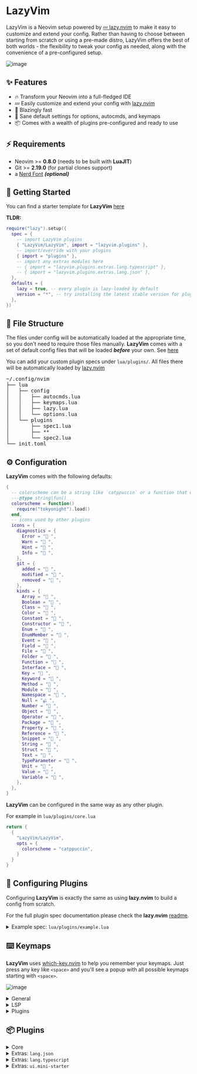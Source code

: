 # LazyVim

LazyVim is a Neovim setup powered by [💤 lazy.nvim](https://github.com/folke/lazy.nvim)
to make it easy to customize and extend your config.
Rather than having to choose between starting from scratch or using a
pre-made distro, LazyVim offers the best of both worlds - the flexibility
to tweak your config as needed, along with the convenience of a pre-configured setup.

![image](https://user-images.githubusercontent.com/292349/211285846-0b7bb3bf-0462-4029-b64c-4ee1d037fc1c.png)

## ✨ Features

- 🔥 Transform your Neovim into a full-fledged IDE
- 💤 Easily customize and extend your config with [lazy.nvim](https://github.com/folke/lazy.nvim)
- 🚀 Blazingly fast
- 🧹 Sane default settings for options, autocmds, and keymaps
- 📦 Comes with a wealth of plugins pre-configured and ready to use

## ⚡️ Requirements

- Neovim >= **0.8.0** (needs to be built with **LuaJIT**)
- Git >= **2.19.0** (for partial clones support)
- a [Nerd Font](https://www.nerdfonts.com/) **_(optional)_**

## 🚀 Getting Started

You can find a starter template for **LazyVim** [here](https://github.com/LazyVim/starter)

**TLDR:**

```lua
require("lazy").setup({
  spec = {
    -- import LazyVim plugins
    { "LazyVim/LazyVim", import = "lazyvim.plugins" },
    -- import/override with your plugins
    { import = "plugins" },
    -- import any extras modules here
    -- { import = "lazyvim.plugins.extras.lang.typescript" },
    -- { import = "lazyvim.plugins.extras.lang.json" },
  },
  defaults = {
    lazy = true, -- every plugin is lazy-loaded by default
    version = "*", -- try installing the latest stable version for plugins that support semver
  },
})
```

## 📂 File Structure

The files under config will be automatically loaded at the appropriate time,
so you don't need to require those files manually.
**LazyVim** comes with a set of default config files that will be loaded
**_before_** your own. See [here](https://github.com/LazyVim/LazyVim/tree/main/lua/lazyvim/config)

You can add your custom plugin specs under `lua/plugins/`. All files there
will be automatically loaded by [lazy.nvim](https://github.com/folke/lazy.nvim)

<pre>
~/.config/nvim
├── lua
│   ├── config
│   │   ├── autocmds.lua
│   │   ├── keymaps.lua
│   │   ├── lazy.lua
│   │   └── options.lua
│   └── plugins
│       ├── spec1.lua
│       ├── **
│       └── spec2.lua
└── init.toml
</pre>

## ⚙️ Configuration

**LazyVim** comes with the following defaults:

<!-- config:start -->

```lua
{
  -- colorscheme can be a string like `catppuccin` or a function that will load the colorscheme
  ---@type string|fun()
  colorscheme = function()
    require("tokyonight").load()
  end,
  -- icons used by other plugins
  icons = {
    diagnostics = {
      Error = " ",
      Warn = " ",
      Hint = " ",
      Info = " ",
    },
    git = {
      added = " ",
      modified = " ",
      removed = " ",
    },
    kinds = {
      Array = " ",
      Boolean = " ",
      Class = " ",
      Color = " ",
      Constant = " ",
      Constructor = " ",
      Enum = " ",
      EnumMember = " ",
      Event = " ",
      Field = " ",
      File = " ",
      Folder = " ",
      Function = " ",
      Interface = " ",
      Key = " ",
      Keyword = " ",
      Method = " ",
      Module = " ",
      Namespace = " ",
      Null = "ﳠ ",
      Number = " ",
      Object = " ",
      Operator = " ",
      Package = " ",
      Property = " ",
      Reference = " ",
      Snippet = " ",
      String = " ",
      Struct = " ",
      Text = " ",
      TypeParameter = " ",
      Unit = " ",
      Value = " ",
      Variable = " ",
    },
  },
}
```

<!-- config:end -->

**LazyVim** can be configured in the same way as any other plugin.

For example in `lua/plugins/core.lua`

```lua
return {
  {
    "LazyVim/LazyVim",
    opts = {
      colorscheme = "catppuccin",
    }
  }
}
```

## 🚀 Configuring **Plugins**

Configuring **LazyVim** is exactly the same as using **lazy.nvim** to build
a config from scratch.

For the full plugin spec documentation please check the **lazy.nvim**
[readme](https://github.com/folke/lazy.nvim).

<details><summary>Example spec: <code>lua/plugins/example.lua</code></summary>

<!-- examples:start -->

```lua
-- every spec file under config.plugins will be loaded automatically by lazy.nvim
--
-- In your plugin files, you can:
-- * add extra plugins
-- * disable/enabled LazyVim plugins
-- * override the configuration of LazyVim plugins
return {
  -- change trouble config
  {
    "folke/trouble.nvim",
    -- opts will be merged with the parent spec
    opts = { use_diagnostic_signs = true },
  },

  -- disable trouble
  { "folke/trouble.nvim", enabled = false },

  -- add symbols-outline
  {
    "simrat39/symbols-outline.nvim",
    cmd = "SymbolsOutline",
    keys = { { "<leader>cs", "<cmd>SymbolsOutline<cr>", desc = "Symbols Outline" } },
    config = true,
  },

  -- override nvim-cmp and add cmp-emoji
  {
    "hrsh7th/nvim-cmp",
    dependencies = { "hrsh7th/cmp-emoji" },
    ---@param opts cmp.ConfigSchema
    opts = function(_, opts)
      local cmp = require("cmp")
      opts.sources = cmp.config.sources(vim.list_extend(opts.sources, { { name = "emoji" } }))
    end,
  },

  -- change some telescope options and add telescope-fzf-native
  {
    "nvim-telescope/telescope.nvim",
    dependencies = { { "nvim-telescope/telescope-fzf-native.nvim", build = "make" } },
    keys = {
      -- add a keymap to browse plugin files
      -- stylua: ignore
      {
        "<leader>fp",
        function() require("telescope.builtin").find_files({ cwd = require("lazy.core.config").options.root }) end,
        desc = "Find Plugin File",
      },
    },
    -- change some options
    opts = {
      defaults = {
        layout_strategy = "horizontal",
        layout_config = { prompt_position = "top" },
        sorting_strategy = "ascending",
        winblend = 0,
      },
    },
    -- apply the config and additionally load fzf-native
    config = function(_, opts)
      local telescope = require("telescope")
      telescope.setup(opts)
      telescope.load_extension("fzf")
    end,
  },

  -- add pyright and setup tsserver with typescript.nvim
  {
    "neovim/nvim-lspconfig",
    dependencies = {
      "jose-elias-alvarez/typescript.nvim",
      init = function()
        require("lazyvim.util").on_attach(function(_, buffer)
          -- stylua: ignore
          vim.keymap.set( "n", "<leader>co", "TypescriptOrganizeImports", { buffer = buffer, desc = "Organize Imports" })
          vim.keymap.set("n", "<leader>cR", "TypescriptRenameFile", { desc = "Rename File", buffer = buffer })
        end)
      end,
    },
    ---@class PluginLspOpts
    opts = {
      ---@type lspconfig.options
      servers = {
        -- pyright will be automatically installed with mason and loaded with lspconfig
        pyright = {},
        tsserver = {},
      },
      -- you can do any additional lsp server setup here
      -- return true if you don't want this server to be setup with lspconfig
      ---@type table<string, fun(server:string, opts:_.lspconfig.options):boolean?>
      setup = {
        -- example to setup with typescript.nvim
        tsserver = function(_, opts)
          require("typescript").setup({ server = opts })
          return true
        end,
        -- Specify * to use this function as a fallback for any server
        -- ["*"] = function(server, opts) end,
      },
    },
  },

  -- for typescript, LazyVim also includes extra specs to properly setup lspconfig,
  -- treesitter, mason and typescript.nvim. So instead of the above, you can use:
  { import = "lazyvim.plugins.extras.lang.typescript" },

  -- add more treesitter parsers
  {
    "nvim-treesitter/nvim-treesitter",
    opts = {
      ensure_installed = {
        "bash",
        "help",
        "html",
        "javascript",
        "json",
        "lua",
        "markdown",
        "markdown_inline",
        "python",
        "query",
        "regex",
        "tsx",
        "typescript",
        "vim",
        "yaml",
      },
    },
  },

  -- since `vim.tbl_deep_extend`, can only merge tables and not lists, the code above
  -- would overwrite `ensure_installed` with the ne value.
  -- If you'd rather extend the default config, use the code below instead:
  {
    "nvim-treesitter/nvim-treesitter",
    opts = function(_, opts)
      vim.list_extend(opts.ensure_installed, {
        -- add tsx and treesitter
        ensure_installed = {
          "tsx",
          "typescript",
        },
      })
    end,
  },

  -- the opts function can also be used to change the default opts:
  {
    "nvim-lualine/lualine.nvim",
    event = "VeryLazy",
    opts = function(_, opts)
      table.insert(opts.sections.lualine_x, "😄")
    end,
  },

  -- or you can return new options to override all the defaults
  {
    "nvim-lualine/lualine.nvim",
    event = "VeryLazy",
    opts = function()
      return {
        --[[add your custom lualine config here]]
      }
    end,
  },

  -- use mini.starter instead of alpha
  { import = "lazyvim.plugins.extras.ui.mini-starter" },

  -- add jsonls and schemastore ans setup treesitter for json, json5 and jsonc
  { import = "lazyvim.plugins.extras.lang.json" },

  -- add any tools you want to have installed below
  {
    "williamboman/mason.nvim",
    opts = {
      ensure_installed = {
        "stylua",
        "shellcheck",
        "shfmt",
        "flake8",
      },
    },
  },
}
```

<!-- examples:end -->

</details>

## ⌨️ Keymaps

**LazyVim** uses [which-key.nvim](https://github.com/folke/which-key.nvim) to help you remember your
keymaps. Just press any key like `<space>` and you'll see a popup with all
possible keymaps starting with `<space>`.

![image](https://user-images.githubusercontent.com/292349/211259984-a7522199-81a2-44f7-be6c-af21ba153f0a.png)

<!-- keymaps:start -->

<details><summary>General</summary>

| Key                  | Description                | Mode                       |
| -------------------- | -------------------------- | -------------------------- |
| `<C-h>`              | Go to left window          | **n**                      |
| `<C-j>`              | Go to lower window         | **n**                      |
| `<C-k>`              | Go to upper window         | **n**                      |
| `<C-l>`              | Go to right window         | **n**                      |
| `<C-Up>`             | Increase window height     | **n**                      |
| `<C-Down>`           | Decrease window height     | **n**                      |
| `<C-Left>`           | Decrease window width      | **n**                      |
| `<C-Right>`          | Increase window width      | **n**                      |
| `<A-j>`              | Move down                  | **n**, **v**, **i**        |
| `<A-k>`              | Move up                    | **n**, **v**, **i**        |
| `<S-h>`              | Prev buffer                | **n**                      |
| `<S-l>`              | Next buffer                | **n**                      |
| `<esc>`              | Escape and clear hlsearch  | **i**, **n**               |
| `<leader>r`          | Redraw and clear hlsearch  | **n**                      |
| `n`                  | Next search result         | **n**, **x**, **o**        |
| `N`                  | Prev search result         | **n**, **x**, **o**        |
| `<C-s>`              | Save file                  | **i**, **v**, **n**, **s** |
| `<leader>l`          | Lazy                       | **n**                      |
| `<leader>fn`         | New File                   | **n**                      |
| `<leader>xl`         | Open Location List         | **n**                      |
| `<leader>xq`         | Open Quickfix List         | **n**                      |
| `<leader>tf`         | Toggle format on Save      | **n**                      |
| `<leader>ts`         | Toggle Spelling            | **n**                      |
| `<leader>tw`         | Toggle Word Wrap           | **n**                      |
| `<leader>tn`         | Toggle Line Numbers        | **n**                      |
| `<leader>td`         | Toggle Diagnostics         | **n**                      |
| `<leader>tc`         | Toggle Conceal             | **n**                      |
| `<leader>gg`         | Lazygit (cwd)              | **n**                      |
| `<leader>gG`         | Lazygit (root dir)         | **n**                      |
| `<leader>qq`         | Quit all                   | **n**                      |
| `<leader>hl`         | Highlight Groups at cursor | **n**                      |
| `<leader>ot`         | Terminal (root dir)        | **n**                      |
| `<leader>oT`         | Terminal (cwd)             | **n**                      |
| `<esc><esc>`         | Enter Normal Mode          | **t**                      |
| `<leader>ww`         | other-window               | **n**                      |
| `<leader>wd`         | delete-window              | **n**                      |
| `<leader>w-`         | split-window-below         | **n**                      |
| `<leader>w\|`        | split-window-right         | **n**                      |
| `<leader><tab>l`     | Last                       | **n**                      |
| `<leader><tab>f`     | First                      | **n**                      |
| `<leader><tab><tab>` | New Tab                    | **n**                      |
| `<leader><tab>]`     | Next                       | **n**                      |
| `<leader><tab>d`     | Close                      | **n**                      |
| `<leader><tab>[`     | Previous                   | **n**                      |
| `<leader>b]`         | Next Buffer                | **n**                      |
| `<leader>bb`         | Switch to Other Buffer     | **n**                      |
| `<leader>b[`         | Previous Buffer            | **n**                      |
| `` <leader>`  ``     | Switch to Other Buffer     | **n**                      |

</details>

<details><summary>LSP</summary>

| Key          | Description           | Mode         |
| ------------ | --------------------- | ------------ |
| `<leader>cd` | Line Diagnostics      | **n**        |
| `<leader>cl` | Lsp Info              | **n**        |
| `<leader>xd` | Telescope Diagnostics | **n**        |
| `gd`         | Goto Definition       | **n**        |
| `gr`         | References            | **n**        |
| `gD`         | Goto Declaration      | **n**        |
| `gI`         | Goto Implementation   | **n**        |
| `gt`         | Goto Type Definition  | **n**        |
| `K`          | Hover                 | **n**        |
| `gK`         | Signature Help        | **n**        |
| `[d`         | Next Diagnostic       | **n**        |
| `]d`         | Prev Diagnostic       | **n**        |
| `]e`         | Next Error            | **n**        |
| `[e`         | Prev Error            | **n**        |
| `]w`         | Next Warning          | **n**        |
| `[w`         | Prev Warning          | **n**        |
| `<leader>ca` | Code Action           | **n**, **v** |
| `<leader>cf` | Format Document       | **n**        |
| `<leader>cf` | Format Range          | **v**        |
| `<leader>cr` | Rename                | **n**        |

</details>

<details><summary>Plugins</summary>

| Key               | Description                                                                                    | Mode  |
| ----------------- | ---------------------------------------------------------------------------------------------- | ----- |
| `<leader>cm`      | [mason.nvim](https://github.com/williamboman/mason.nvim.git) Mason                             | **n** |
| `<leader>bd`      | [mini.bufremove](https://github.com/echasnovski/mini.bufremove.git) Delete Buffer              | **n** |
| `<leader>bD`      | [mini.bufremove](https://github.com/echasnovski/mini.bufremove.git) Delete Buffer (Force)      | **n** |
| `<leader>ft`      | [neo-tree.nvim](https://github.com/nvim-neo-tree/neo-tree.nvim.git) NeoTree (root dir)         | **n** |
| `<leader>fT`      | [neo-tree.nvim](https://github.com/nvim-neo-tree/neo-tree.nvim.git) NeoTree (cwd)              | **n** |
| `<leader>e`       | [neo-tree.nvim](https://github.com/nvim-neo-tree/neo-tree.nvim.git) NeoTree (root dir)         | **n** |
| `<leader>E`       | [neo-tree.nvim](https://github.com/nvim-neo-tree/neo-tree.nvim.git) NeoTree (cwd)              | **n** |
| `<S-Enter>`       | [noice.nvim](https://github.com/folke/noice.nvim.git) Redirect Cmdline                         | **c** |
| `<leader>nl`      | [noice.nvim](https://github.com/folke/noice.nvim.git) Noice Last Message                       | **n** |
| `<leader>nh`      | [noice.nvim](https://github.com/folke/noice.nvim.git) Noice History                            | **n** |
| `<leader>na`      | [noice.nvim](https://github.com/folke/noice.nvim.git) Noice All                                | **n** |
| `<c-f>`           | [noice.nvim](https://github.com/folke/noice.nvim.git) Scroll forward                           | **n** |
| `<c-b>`           | [noice.nvim](https://github.com/folke/noice.nvim.git) Scroll backward                          | **n** |
| `<leader>nd`      | [nvim-notify](https://github.com/rcarriga/nvim-notify.git) Delete all Notifications            | **n** |
| `<leader>sr`      | [nvim-spectre](https://github.com/windwp/nvim-spectre.git) Replace in files (Spectre)          | **n** |
| `<leader>qs`      | [persistence.nvim](https://github.com/folke/persistence.nvim.git) Restore Session              | **n** |
| `<leader>ql`      | [persistence.nvim](https://github.com/folke/persistence.nvim.git) Restore Last Session         | **n** |
| `<leader>qd`      | [persistence.nvim](https://github.com/folke/persistence.nvim.git) Don't Save Current Session   | **n** |
| `<leader>/`       | [telescope.nvim](https://github.com/nvim-telescope/telescope.nvim.git) Find in Files (Grep)    | **n** |
| `<leader><space>` | [telescope.nvim](https://github.com/nvim-telescope/telescope.nvim.git) Find Files (root dir)   | **n** |
| `<leader>fb`      | [telescope.nvim](https://github.com/nvim-telescope/telescope.nvim.git) Buffers                 | **n** |
| `<leader>ff`      | [telescope.nvim](https://github.com/nvim-telescope/telescope.nvim.git) Find Files (root dir)   | **n** |
| `<leader>fF`      | [telescope.nvim](https://github.com/nvim-telescope/telescope.nvim.git) Find Files (cwd)        | **n** |
| `<leader>fr`      | [telescope.nvim](https://github.com/nvim-telescope/telescope.nvim.git) Recent                  | **n** |
| `<leader>gc`      | [telescope.nvim](https://github.com/nvim-telescope/telescope.nvim.git) commits                 | **n** |
| `<leader>gs`      | [telescope.nvim](https://github.com/nvim-telescope/telescope.nvim.git) status                  | **n** |
| `<leader>ha`      | [telescope.nvim](https://github.com/nvim-telescope/telescope.nvim.git) Auto Commands           | **n** |
| `<leader>hc`      | [telescope.nvim](https://github.com/nvim-telescope/telescope.nvim.git) Commands                | **n** |
| `<leader>hf`      | [telescope.nvim](https://github.com/nvim-telescope/telescope.nvim.git) File Types              | **n** |
| `<leader>hh`      | [telescope.nvim](https://github.com/nvim-telescope/telescope.nvim.git) Help Pages              | **n** |
| `<leader>hk`      | [telescope.nvim](https://github.com/nvim-telescope/telescope.nvim.git) Key Maps                | **n** |
| `<leader>hm`      | [telescope.nvim](https://github.com/nvim-telescope/telescope.nvim.git) Man Pages               | **n** |
| `<leader>ho`      | [telescope.nvim](https://github.com/nvim-telescope/telescope.nvim.git) Options                 | **n** |
| `<leader>hs`      | [telescope.nvim](https://github.com/nvim-telescope/telescope.nvim.git) Search Highlight Groups | **n** |
| `<leader>ht`      | [telescope.nvim](https://github.com/nvim-telescope/telescope.nvim.git) Telescope               | **n** |
| `<leader>sb`      | [telescope.nvim](https://github.com/nvim-telescope/telescope.nvim.git) Buffer                  | **n** |
| `<leader>sc`      | [telescope.nvim](https://github.com/nvim-telescope/telescope.nvim.git) Command History         | **n** |
| `<leader>sg`      | [telescope.nvim](https://github.com/nvim-telescope/telescope.nvim.git) Grep (root dir)         | **n** |
| `<leader>sG`      | [telescope.nvim](https://github.com/nvim-telescope/telescope.nvim.git) Grep (cwd)              | **n** |
| `<leader>sm`      | [telescope.nvim](https://github.com/nvim-telescope/telescope.nvim.git) Jump to Mark            | **n** |
| `<leader>,`       | [telescope.nvim](https://github.com/nvim-telescope/telescope.nvim.git) Switch Buffer           | **n** |
| `<leader>:`       | [telescope.nvim](https://github.com/nvim-telescope/telescope.nvim.git) Command History         | **n** |
| `<leader>ss`      | [telescope.nvim](https://github.com/nvim-telescope/telescope.nvim.git) Goto Symbol             | **n** |
| `]t`              | [todo-comments.nvim](https://github.com/folke/todo-comments.nvim.git) Next todo comment        | **n** |
| `[t`              | [todo-comments.nvim](https://github.com/folke/todo-comments.nvim.git) Previous todo comment    | **n** |
| `<leader>xt`      | [todo-comments.nvim](https://github.com/folke/todo-comments.nvim.git) Todo Trouble             | **n** |
| `<leader>xtt`     | [todo-comments.nvim](https://github.com/folke/todo-comments.nvim.git) Todo Trouble             | **n** |
| `<leader>xT`      | [todo-comments.nvim](https://github.com/folke/todo-comments.nvim.git) Todo Telescope           | **n** |
| `<leader>xx`      | [trouble.nvim](https://github.com/folke/trouble.nvim.git) Document Diagnostics (Trouble)       | **n** |
| `<leader>xX`      | [trouble.nvim](https://github.com/folke/trouble.nvim.git) Workspace Diagnostics (Trouble)      | **n** |
| `]]`              | [vim-illuminate](https://github.com/RRethy/vim-illuminate.git) Next Reference                  | **n** |
| `[[`              | [vim-illuminate](https://github.com/RRethy/vim-illuminate.git) Prev Reference                  | **n** |

</details>

<!-- keymaps:end -->

## 📦 Plugins

<!-- plugins:start -->

<details><summary>Core</summary>

- [alpha-nvim](https://github.com/goolord/alpha-nvim)
- [catppuccin](https://github.com/catppuccin/nvim)
- [cmp-buffer](https://github.com/hrsh7th/cmp-buffer)
- [cmp-nvim-lsp](https://github.com/hrsh7th/cmp-nvim-lsp)
- [cmp-path](https://github.com/hrsh7th/cmp-path)
- [cmp_luasnip](https://github.com/saadparwaiz1/cmp_luasnip)
- [dressing.nvim](https://github.com/stevearc/dressing.nvim)
- [flit.nvim](https://github.com/ggandor/flit.nvim)
- [friendly-snippets](https://github.com/rafamadriz/friendly-snippets)
- [gitsigns.nvim](https://github.com/lewis6991/gitsigns.nvim)
- [indent-blankline.nvim](https://github.com/lukas-reineke/indent-blankline.nvim)
- [lazy.nvim](https://github.com/folke/lazy.nvim)
- [LazyVim](https://github.com/LazyVim/LazyVim)
- [leap.nvim](https://github.com/ggandor/leap.nvim)
- [lualine.nvim](https://github.com/nvim-lualine/lualine.nvim)
- [LuaSnip](https://github.com/L3MON4D3/LuaSnip)
- [mason-lspconfig.nvim](https://github.com/williamboman/mason-lspconfig.nvim)
- [mason.nvim](https://github.com/williamboman/mason.nvim)
- [mini.ai](https://github.com/echasnovski/mini.ai)
- [mini.bufremove](https://github.com/echasnovski/mini.bufremove)
- [mini.comment](https://github.com/echasnovski/mini.comment)
- [mini.indentscope](https://github.com/echasnovski/mini.indentscope)
- [mini.pairs](https://github.com/echasnovski/mini.pairs)
- [mini.surround](https://github.com/echasnovski/mini.surround)
- [neo-tree.nvim](https://github.com/nvim-neo-tree/neo-tree.nvim)
- [neoconf.nvim](https://github.com/folke/neoconf.nvim)
- [neodev.nvim](https://github.com/folke/neodev.nvim)
- [noice.nvim](https://github.com/folke/noice.nvim)
- [nui.nvim](https://github.com/MunifTanjim/nui.nvim)
- [null-ls.nvim](https://github.com/jose-elias-alvarez/null-ls.nvim)
- [nvim-bufferline.lua](https://github.com/akinsho/nvim-bufferline.lua)
- [nvim-cmp](https://github.com/hrsh7th/nvim-cmp)
- [nvim-lspconfig](https://github.com/neovim/nvim-lspconfig)
- [nvim-navic](https://github.com/SmiteshP/nvim-navic)
- [nvim-notify](https://github.com/rcarriga/nvim-notify)
- [nvim-spectre](https://github.com/windwp/nvim-spectre)
- [nvim-treesitter](https://github.com/nvim-treesitter/nvim-treesitter)
- [nvim-treesitter-textobjects](https://github.com/nvim-treesitter/nvim-treesitter-textobjects)
- [nvim-ts-context-commentstring](https://github.com/JoosepAlviste/nvim-ts-context-commentstring)
- [nvim-web-devicons](https://github.com/nvim-tree/nvim-web-devicons)
- [persistence.nvim](https://github.com/folke/persistence.nvim)
- [plenary.nvim](https://github.com/nvim-lua/plenary.nvim)
- [telescope.nvim](https://github.com/nvim-telescope/telescope.nvim)
- [todo-comments.nvim](https://github.com/folke/todo-comments.nvim)
- [tokyonight.nvim](https://github.com/folke/tokyonight.nvim)
- [trouble.nvim](https://github.com/folke/trouble.nvim)
- [vim-illuminate](https://github.com/RRethy/vim-illuminate)
- [vim-startuptime](https://github.com/dstein64/vim-startuptime)
- [which-key.nvim](https://github.com/folke/which-key.nvim)

</details>

<details><summary>Extras: <code>lang.json</code></summary>

To use this, add it to your **lazy.nvim** imports:

```lua
require("lazy").setup({
  spec = {
    { "folke/LazyVim", import = "lazyvim.plugins" },
    { import = "lazyvim.plugins.extras.lang.json" },
    { import = "plugins" },
  },
})
```

- [nvim-lspconfig](https://github.com/neovim/nvim-lspconfig)
- [nvim-treesitter](https://github.com/nvim-treesitter/nvim-treesitter)
- [SchemaStore.nvim](https://github.com/b0o/SchemaStore.nvim)

</details>

<details><summary>Extras: <code>lang.typescript</code></summary>

To use this, add it to your **lazy.nvim** imports:

```lua
require("lazy").setup({
  spec = {
    { "folke/LazyVim", import = "lazyvim.plugins" },
    { import = "lazyvim.plugins.extras.lang.typescript" },
    { import = "plugins" },
  },
})
```

- [nvim-lspconfig](https://github.com/neovim/nvim-lspconfig)
- [nvim-treesitter](https://github.com/nvim-treesitter/nvim-treesitter)
- [typescript.nvim](https://github.com/jose-elias-alvarez/typescript.nvim)

</details>

<details><summary>Extras: <code>ui.mini-starter</code></summary>

To use this, add it to your **lazy.nvim** imports:

```lua
require("lazy").setup({
  spec = {
    { "folke/LazyVim", import = "lazyvim.plugins" },
    { import = "lazyvim.plugins.extras.ui.mini-starter" },
    { import = "plugins" },
  },
})
```

- [mini.starter](https://github.com/echasnovski/mini.starter)

</details>

<!-- plugins:end -->
